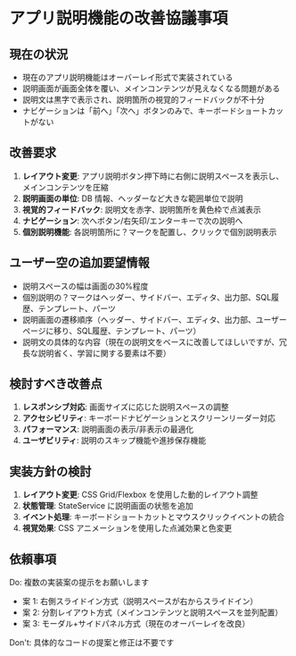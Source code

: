 # アプリ説明機能の改善協議事項

## 現在の状況

- 現在のアプリ説明機能はオーバーレイ形式で実装されている
- 説明画面が画面全体を覆い、メインコンテンツが見えなくなる問題がある
- 説明文は黒字で表示され、説明箇所の視覚的フィードバックが不十分
- ナビゲーションは「前へ」「次へ」ボタンのみで、キーボードショートカットがない

## 改善要求

1. **レイアウト変更**: アプリ説明ボタン押下時に右側に説明スペースを表示し、メインコンテンツを圧縮
2. **説明画面の単位**: DB 情報、ヘッダーなど大きな範囲単位で説明
3. **視覚的フィードバック**: 説明文を赤字、説明箇所を黄色枠で点滅表示
4. **ナビゲーション**: 次へボタン/右矢印/エンターキーで次の説明へ
5. **個別説明機能**: 各説明箇所に？マークを配置し、クリックで個別説明表示

## ユーザー空の追加要望情報

- 説明スペースの幅は画面の30%程度
- 個別説明の？マークはヘッダー、サイドバー、エディタ、出力部、SQL履歴、テンプレート、パーツ
- 説明画面の遷移順序（ヘッダー、サイドバー、エディタ、出力部、ユーザーページに移り、SQL履歴、テンプレート、パーツ）
- 説明文の具体的な内容（現在の説明文をベースに改善してほしいですが、冗長な説明省く、学習に関する要素は不要）

## 検討すべき改善点

1. **レスポンシブ対応**: 画面サイズに応じた説明スペースの調整
2. **アクセシビリティ**: キーボードナビゲーションとスクリーンリーダー対応
3. **パフォーマンス**: 説明画面の表示/非表示の最適化
4. **ユーザビリティ**: 説明のスキップ機能や進捗保存機能

## 実装方針の検討

1. **レイアウト変更**: CSS Grid/Flexbox を使用した動的レイアウト調整
2. **状態管理**: StateService に説明画面の状態を追加
3. **イベント処理**: キーボードショートカットとマウスクリックイベントの統合
4. **視覚効果**: CSS アニメーションを使用した点滅効果と色変更

## 依頼事項

Do: 複数の実装案の提示をお願いします

- 案 1: 右側スライドイン方式（説明スペースが右からスライドイン）
- 案 2: 分割レイアウト方式（メインコンテンツと説明スペースを並列配置）
- 案 3: モーダル+サイドパネル方式（現在のオーバーレイを改良）

Don't: 具体的なコードの提案と修正は不要です
